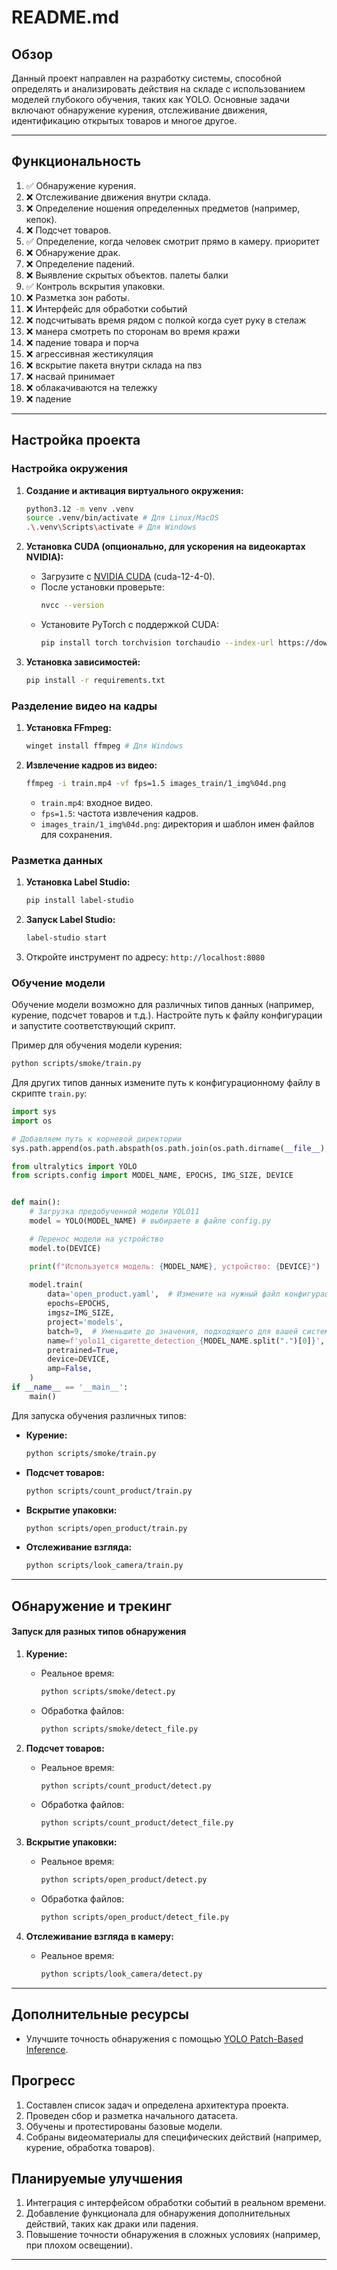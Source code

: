# README.md

## Обзор

Данный проект направлен на разработку системы, способной определять и анализировать действия на складе с использованием моделей глубокого обучения, таких как YOLO. Основные задачи включают обнаружение курения, отслеживание движения, идентификацию открытых товаров и многое другое.

---

## Функциональность

1. ✅ Обнаружение курения.
2. ❌ Отслеживание движения внутри склада.
3. ❌ Определение ношения определенных предметов (например, кепок).
4. ❌ Подсчет товаров.
5. ✅ Определение, когда человек смотрит прямо в камеру. приоритет
6. ❌ Обнаружение драк.
7. ❌ Определение падений.
8. ❌ Выявление скрытых объектов. палеты балки
9. ✅ Контроль вскрытия упаковки.
10. ❌ Разметка зон работы.
11. ❌ Интерфейс для обработки событий
12. ❌ подсчитывать время рядом с полкой когда сует руку в стелаж
13. ❌ манера смотреть по сторонам во время кражи
14. ❌ падение товара и порча
15. ❌ агрессивная жестикуляция
16. ❌ вскрытие пакета внутри склада на пвз
17. ❌ насвай принимает
18. ❌ облакачиваются на тележку
19. ❌ падение

---

## Настройка проекта

### Настройка окружения

1. **Создание и активация виртуального окружения:**

   ```bash
   python3.12 -m venv .venv
   source .venv/bin/activate # Для Linux/MacOS
   .\.venv\Scripts\activate # Для Windows
   ```

2. **Установка CUDA (опционально, для ускорения на видеокартах NVIDIA):**

   - Загрузите с [NVIDIA CUDA](https://developer.nvidia.com/cuda-12-4-0-download-archive) (cuda-12-4-0).
   - После установки проверьте:
     ```bash
     nvcc --version
     ```
   - Установите PyTorch с поддержкой CUDA:
     ```bash
     pip install torch torchvision torchaudio --index-url https://download.pytorch.org/whl/cu124
     ```

3. **Установка зависимостей:**

   ```bash
   pip install -r requirements.txt
   ```

### Разделение видео на кадры

1. **Установка FFmpeg:**
   ```bash
   winget install ffmpeg # Для Windows
   ```
2. **Извлечение кадров из видео:**
   ```bash 
   ffmpeg -i train.mp4 -vf fps=1.5 images_train/1_img%04d.png
   ```
   - `train.mp4`: входное видео.
   - `fps=1.5`: частота извлечения кадров.
   - `images_train/1_img%04d.png`: директория и шаблон имен файлов для сохранения.

### Разметка данных

1. **Установка Label Studio:**
   ```bash
   pip install label-studio
   ```
2. **Запуск Label Studio:**
   ```bash
   label-studio start
   ```
3. Откройте инструмент по адресу: `http://localhost:8080`

### Обучение модели

Обучение модели возможно для различных типов данных (например, курение, подсчет товаров и т.д.). Настройте путь к файлу конфигурации и запустите соответствующий скрипт.

Пример для обучения модели курения:

```bash
python scripts/smoke/train.py
```

Для других типов данных измените путь к конфигурационному файлу в скрипте `train.py`:

```python
import sys
import os

# Добавляем путь к корневой директории
sys.path.append(os.path.abspath(os.path.join(os.path.dirname(__file__), "../../")))

from ultralytics import YOLO
from scripts.config import MODEL_NAME, EPOCHS, IMG_SIZE, DEVICE


def main():
    # Загрузка предобученной модели YOLO11
    model = YOLO(MODEL_NAME) # выбираете в файле config.py

    # Перенос модели на устройство
    model.to(DEVICE)

    print(f"Используется модель: {MODEL_NAME}, устройство: {DEVICE}")
    
    model.train(
        data='open_product.yaml',  # Измените на нужный файл конфигурации
        epochs=EPOCHS,
        imgsz=IMG_SIZE,
        project='models',
        batch=9,  # Уменьшите до значения, подходящего для вашей системы
        name=f'yolo11_cigarette_detection_{MODEL_NAME.split(".")[0]}', # измените на нужную имя модели
        pretrained=True,
        device=DEVICE,
        amp=False,
    )
if __name__ == '__main__':
    main()
```

Для запуска обучения различных типов:

- **Курение:**

  ```bash
  python scripts/smoke/train.py
  ```

- **Подсчет товаров:**

  ```bash
  python scripts/count_product/train.py
  ```

- **Вскрытие упаковки:**

  ```bash
  python scripts/open_product/train.py
  ```

- **Отслеживание взгляда:**

  ```bash
  python scripts/look_camera/train.py
  ```

---

## Обнаружение и трекинг

#### Запуск для разных типов обнаружения

1. **Курение:**

   - Реальное время:
     ```bash
     python scripts/smoke/detect.py
     ```
   - Обработка файлов:
     ```bash
     python scripts/smoke/detect_file.py
     ```

2. **Подсчет товаров:**

   - Реальное время:
     ```bash
     python scripts/count_product/detect.py
     ```
   - Обработка файлов:
     ```bash
     python scripts/count_product/detect_file.py
     ```

3. **Вскрытие упаковки:**

   - Реальное время:
     ```bash
     python scripts/open_product/detect.py
     ```
   - Обработка файлов:
     ```bash
     python scripts/open_product/detect_file.py
     ```

4. **Отслеживание взгляда в камеру:**

   - Реальное время:
     ```bash
     python scripts/look_camera/detect.py
     ```

---

## Дополнительные ресурсы

- Улучшите точность обнаружения с помощью [YOLO Patch-Based Inference](https://github.com/Koldim2001/YOLO-Patch-Based-Inference).

## Прогресс

1. Составлен список задач и определена архитектура проекта.
2. Проведен сбор и разметка начального датасета.
3. Обучены и протестированы базовые модели.
4. Собраны видеоматериалы для специфических действий (например, курение, обработка товаров).

## Планируемые улучшения

1. Интеграция с интерфейсом обработки событий в реальном времени.
2. Добавление функционала для обнаружения дополнительных действий, таких как драки или падения.
3. Повышение точности обнаружения в сложных условиях (например, при плохом освещении).

---

